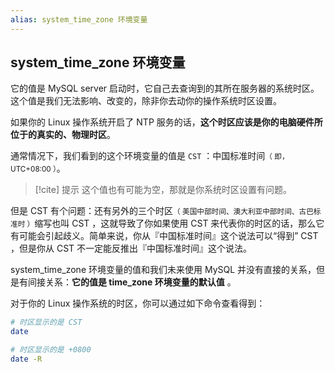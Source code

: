 ```yaml
---
alias: system_time_zone 环境变量
---
```


## system_time_zone 环境变量

它的值是 MySQL server 启动时，它自己去查询到的其所在服务器的系统时区。这个值是我们无法影响、改变的，除非你去动你的操作系统时区设置。

如果你的 Linux 操作系统开启了 NTP 服务的话，**这个时区应该是你的电脑硬件所位于的真实的、物理时区**。
    
通常情况下，我们看到的这个环境变量的值是 `CST` ：中国标准时间<small>（ 即，UTC+08:00 ）</small>。

> [!cite] 提示
> 这个值也有可能为空，那就是你系统时区设置有问题。

但是 CST 有个问题：还有另外的三个时区<small>（ 美国中部时间、澳大利亚中部时间、古巴标准时 ）</small>缩写也叫 CST ，这就导致了你如果使用 CST 来代表你的时区的话，那么它有可能会引起歧义。简单来说，你从『中国标准时间』这个说法可以“得到” CST ，但是你从 CST 不一定能反推出『中国标准时间』这个说法。

system_time_zone 环境变量的值和我们未来使用 MySQL 并没有直接的关系，但是有间接关系：**它的值是 time_zone 环境变量的默认值** 。

对于你的 Linux 操作系统的时区，你可以通过如下命令查看得到：

```sh
# 时区显示的是 CST
date

# 时区显示的是 +0800
date -R
```
